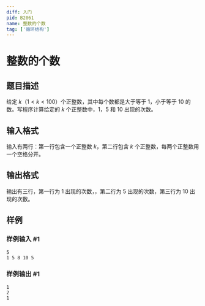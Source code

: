 ```yaml
---
diff: 入门
pid: B2061
name: 整数的个数
tag: ['循环结构']
---
```

# 整数的个数
## 题目描述

给定 $k$（$1<k<100$）个正整数，其中每个数都是大于等于 $1$，小于等于 $10$ 的数。写程序计算给定的 $k$ 个正整数中，$1$，$5$ 和 $10$ 出现的次数。
## 输入格式

输入有两行：第一行包含一个正整数 $k$，第二行包含 $k$ 个正整数，每两个正整数用一个空格分开。
## 输出格式

输出有三行，第一行为 $1$ 出现的次数，，第二行为 $5$ 出现的次数，第三行为 $10$ 出现的次数。
## 样例

### 样例输入 #1
```
5
1 5 8 10 5 
```
### 样例输出 #1
```
1
2
1
```
